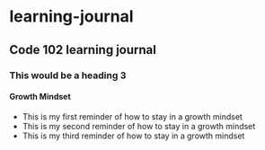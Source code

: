 # learning-journal
## Code 102 learning journal
### This would be a heading 3

#### Growth Mindset
- This is my first reminder of how to stay in a growth mindset
- This is my second reminder of how to stay in a growth mindset
- This is my third reminder of how to stay in a growth mindset
